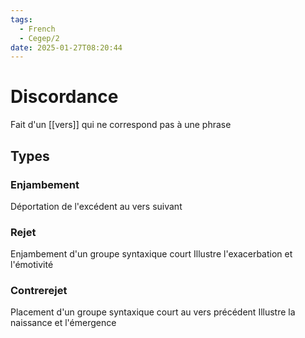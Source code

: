 ```yaml
---
tags:
  - French
  - Cegep/2
date: 2025-01-27T08:20:44
---
```


# Discordance

Fait d'un [[vers]] qui ne correspond pas à une phrase

## Types

### Enjambement

Déportation de l'excédent au vers suivant

### Rejet

Enjambement d'un groupe syntaxique court
Illustre l'exacerbation et l'émotivité

### Contrerejet

Placement d'un groupe syntaxique court au vers précédent
Illustre la naissance et l'émergence

